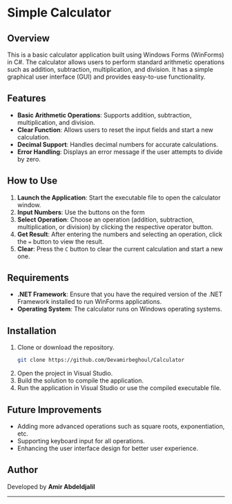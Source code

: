 # Simple Calculator

## Overview

This is a basic calculator application built using Windows Forms (WinForms) in C#. The calculator allows users to perform standard arithmetic operations such as addition, subtraction, multiplication, and division. It has a simple graphical user interface (GUI) and provides easy-to-use functionality.

## Features

- **Basic Arithmetic Operations**: Supports addition, subtraction, multiplication, and division.
- **Clear Function**: Allows users to reset the input fields and start a new calculation.
- **Decimal Support**: Handles decimal numbers for accurate calculations.
- **Error Handling**: Displays an error message if the user attempts to divide by zero.

## How to Use

1. **Launch the Application**: Start the executable file to open the calculator window.
2. **Input Numbers**: Use the buttons on the form
3. **Select Operation**: Choose an operation (addition, subtraction, multiplication, or division) by clicking the respective operator button.
4. **Get Result**: After entering the numbers and selecting an operation, click the `=` button to view the result.
5. **Clear**: Press the `C` button to clear the current calculation and start a new one.

## Requirements

- **.NET Framework**: Ensure that you have the required version of the .NET Framework installed to run WinForms applications.
- **Operating System**: The calculator runs on Windows operating systems.

## Installation

1. Clone or download the repository.
   ```bash
   git clone https://github.com/Devamirbeghoul/Calculator
   ```
2. Open the project in Visual Studio.
3. Build the solution to compile the application.
4. Run the application in Visual Studio or use the compiled executable file.

## Future Improvements

- Adding more advanced operations such as square roots, exponentiation, etc.
- Supporting keyboard input for all operations.
- Enhancing the user interface design for better user experience.

## Author

Developed by **Amir Abdeldjalil**

---
